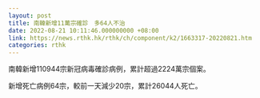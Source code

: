 ```yaml
---
layout: post
title: 南韓新增11萬宗確診　多64人不治
date: 2022-08-21 10:11:46.000000000 +08:00
link: https://news.rthk.hk/rthk/ch/component/k2/1663317-20220821.htm
categories: rthk
---
```


南韓新增110944宗新冠病毒確診病例，累計超過2224萬宗個案。

新增死亡病例64宗，較前一天減少20宗，累計26044人死亡。
